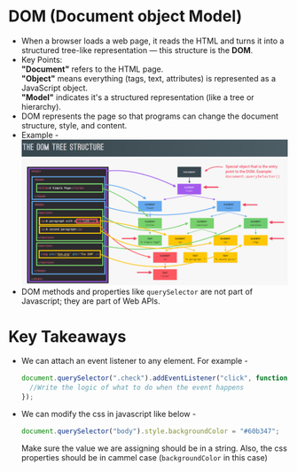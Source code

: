 # DOM (Document object Model)

- When a browser loads a web page, it reads the HTML and turns it into a structured tree-like representation — this structure is the **DOM**.
- Key Points:\
   **"Document"** refers to the HTML page.\
   **"Object"** means everything (tags, text, attributes) is represented as a JavaScript object.\
   **"Model"** indicates it's a structured representation (like a tree or hierarchy).
- DOM represents the page so that programs can change the document structure, style, and content.
- Example -
  ![alt text](image.png)
- DOM methods and properties like `querySelector` are not part of Javascript; they are part of Web APIs.

# Key Takeaways

- We can attach an event listener to any element. For example -

  ```js
  document.querySelector(".check").addEventListener("click", function () {
    //Write the logic of what to do when the event happens
  });
  ```

- We can modify the css in javascript like below -

  ```js
  document.querySelector("body").style.backgroundColor = "#60b347";
  ```

  Make sure the value we are assigning should be in a string. Also, the css properties should be in cammel case (`backgroundColor` in this case)
